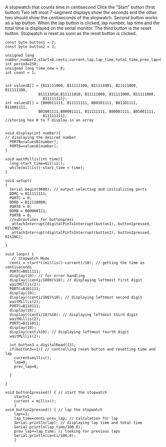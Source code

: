 A stopwatch that counts time in centisecond
Click the "Start" button (first button)
Two left most 7-segment displays show the seconds
and the other two should show the centiseconds of the stopwatch. 
Second button works as a lap button. 
When the lap button is clicked, lap number, lap time and the
total time is displayed on the serial monitor. 
The third button is the reset button.
Stopwatch is reset as soon as the reset button is clicked. 

```
const byte button1 = 2;
const byte button2 = 3;

unsigned long number,number2,start=0,centi,current,lap,lap_time,total_time,prev_lap=0;
int period=250;
unsigned long time_now = 0;
int count = 1;


int valuesB[] = {B11111000, B11111100, B11111001, B11111000, B11111100,
               B11111010,B11111010, B11111000, B11111000, B11111000,
                 B11111111};
int valuesD[] = {B00011111, B11111111, B00101111, B01101111, B11001111,
               B01001111,B00001111, B11111111, B00001111, B01001111,
                 B11111111};
//storing hex 0 to f display in an array


void display(int number){
// displaying the desired number
  PORTB=valuesB[number];
  PORTD=valuesD[number];
}

void waitMillis(int time){
  long start_time=millis();
  while(millis()-start_time < time);
}

void setup()
{
  Serial.begin(9600); // output selecting and initializing ports
  DDRC = B11111111;
  PORTC = 0;
  DDRD = B11110000;
  PORTD = 0;
  DDRB = B00000111;
  PORTB = 0;
  //subroutines for buttonpress
   attachInterrupt(digitalPinToInterrupt(button1), button1pressed, RISING);
   attachInterrupt(digitalPinToInterrupt(button2), button2pressed, RISING);
 
}

void loop() {
   // Stopwatch Mode
  centi = start*((millis()-current)/10); // getting the time as centiseconds
  PORTC=B011111;
  display(10); // for error handling
  display((centi/1000)%10); // displaying leftmost first digit
  waitMillis(2);
  PORTC=B101111;
  display(10);
  display((centi/100)%10); // displaying leftmost second digit
  waitMillis(2);
  PORTC=B110111;
  display(10);
  display((centi/10)%10); // displaying leftmost third digit
  waitMillis(2);
  PORTC=B111011;
  display(10);
  display(centi%10); // displaying leftmost fourth digit
  waitMillis(2);
  
  int button3 = digitalRead(13); 
  if(button3==1){ // controlling reset button and resetting time and lap
  	current=millis();
    lap=0;
    prev_lap=0;
    
  }
 
}

void button1pressed() { // start the stopwatch
	start=1;
  	current = millis();
    }
void button2pressed() { // lap the stopwatch
  	lap+=1;
  	lap_time=centi-prev_lap; // calculation for lap
  	Serial.println(lap); // displaying lap time and total time
  	Serial.println(lap_time/100.0);
 	prev_lap+=lap_time; // looking for previous laps
	Serial.println(centi/100.0);
    }


```
